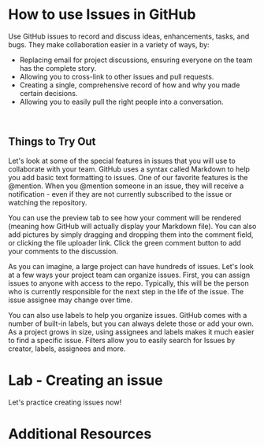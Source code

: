 <!--
{
"name" : "Using-issues",
"version" : "0.0.1",
"title" : "Using Issues",
"description" : "Collaborate using GitHub Issues to discuss ideas, enhancements, tasks and bugs.",
"freshnessDate" : 2016-01-04,
"homepage" : "https://training.github.com/kit/modules/COLL-02_Using-issues.html",
"canonicalSource" : "https://training.github.com/kit/modules/COLL-02_Using-issues.html",
"license" : "CC BY 4.0 International"
}
-->

<!-- @section -->

# How to use Issues in GitHub

Use GitHub issues to record and discuss ideas, enhancements, tasks, and bugs. They make collaboration easier in a variety of ways, by:

* Replacing email for project discussions, ensuring everyone on the team has the complete story.
* Allowing you to cross-link to other issues and pull requests.
* Creating a single, comprehensive record of how and why you made certain decisions.
* Allowing you to easily pull the right people into a conversation.


<br>

## Things to Try Out

Let's look at some of the special features in issues that you will use to collaborate with your team. GitHub uses a syntax called Markdown to help you add basic text formatting to issues. One of our favorite features is the @mention. When you @mention someone in an issue, they will receive a notification - even if they are not currently subscribed to the issue or watching the repository.

You can use the preview tab to see how your comment will be rendered (meaning how GitHub will actually display your Markdown file). You can also add pictures by simply dragging and dropping them into the comment field, or clicking the file uploader link. Click the green comment button to add your comments to the discussion.

As you can imagine, a large project can have hundreds of issues. Let's look at a few ways your project team can organize issues. First, you can assign issues to anyone with access to the repo. Typically, this will be the person who is currently responsible for the next step in the life of the issue. The issue assignee may change over time.

You can also use labels to help you organize issues. GitHub comes with a number of built-in labels, but you can always delete those or add your own. As a project grows in size, using assignees and labels makes it much easier to find a specific issue. Filters allow you to easily search for Issues by creator, labels, assignees and more.

<!-- @section -->

# Lab - Creating an issue

Let's practice creating issues now!

<!-- @task, "text" : "Create an Issue to add your bio to the sample repo. The issue should contain each of the following: your name, a request to add your bio, some markdown formatting, and an @mention for the repo owner." -->

<!-- @task, "text" : "Assign the issue you just created to yourself." -->

<!-- @task, "text" : "Apply the label of \"Bio\" to the issue." -->


<!-- @section -->

# Additional Resources

<!-- @resource, "url" : "https://help.github.com/articles/about-issues/", "forceBasic" : true  -->

<!-- @resource, "url" : "https://help.github.com/articles/creating-an-issue/", "forceBasic" : true, "imageUrl" : "https://help.github.com/assets/images/help/issues/new_issues_button.png"  -->

<!-- @resource, "url" : "https://help.github.com/articles/issue-attachments/", "forceBasic" : true, "imageUrl" : "https://help.github.com/assets/images/help/pull_requests/dragging_images.gif" -->

<!-- @resource, "url" : "https://help.github.com/articles/assigning-issues-and-pull-requests-to-other-github-users/", "forceBasic" : true, "imageUrl" : "https://help.github.com/assets/images/help/issues/issues_assigning_dropdown.png"  -->

<!-- @resource, "url" : "https://help.github.com/articles/filtering-issues-and-pull-requests-by-assignees/", "forceBasic" : true  -->

<!-- @resource, "url" : "https://help.github.com/articles/using-search-to-filter-issues-and-pull-requests/", "forceBasic" : true, "imageUrl" : "https://help.github.com/assets/images/help/issues/issues_search_bar.png"  -->
